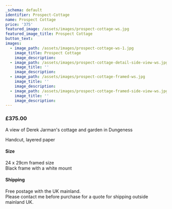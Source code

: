 ```yaml
---
_schema: default
identifier: Prospect-Cottage
name: Prospect Cottage
price: '375'
featured_image: /assets/images/prospect-cottage-ws.jpg
featured_image_title: Prospect Cottage
button_text:
images:
  - image_path: /assets/images/prospect-cottage-ws-1.jpg
    image_title: Prospect Cottage
    image_description:
  - image_path: /assets/images/prospect-cottage-detail-side-view-ws.jpg
    image_title: ''
    image_description:
  - image_path: /assets/images/prospect-cottage-framed-ws.jpg
    image_title: ''
    image_description:
  - image_path: /assets/images/prospect-cottage-framed-side-view-ws.jpg
    image_title: ''
    image_description:
---
```

### £375.00

A view of Derek Jarman's cottage and garden in Dungeness

Handcut, layered paper

#### Size

24 x 29cm framed size<br>Black frame with a white mount

#### Shipping

Free postage with the UK mainland.<br>Please contact me before purchase for a quote for shipping outside mainland UK.